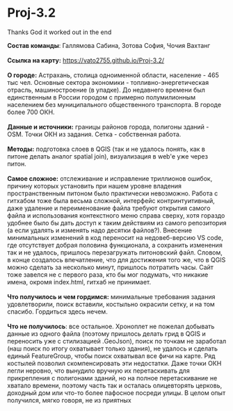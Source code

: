 # Proj-3.2
Thanks God it worked out in the end

**Состав команды**: Галлямова Сабина, Зотова София, Чочия Вахтанг \
\
**Ссылка на карту:** https://vato2755.github.io/Proj-3.2/ \
\
**О городе:** Астрахань, столица одноименной области, население - 465 тыс чел. Основные сектора экономики - топливно-энергетическая отрасль, машиностроение (в упадке). До недавнего времени был единственным в России городом с примерно полумилионным населением без муниципального общественного транспорта. В городе более 700 ОКН. \
\
**Данные и источники:** границы районов города, полигоны зданий - OSM. Точки ОКН из задания. Сетка - собственная работа. \
\
**Методы:** подготовка слоев в QGIS (так и не удалось понять, как в питоне делать аналог spatial join), визуализация в web'е уже через питон. \
\
**Самое сложное:** отслеживание и исправление триллионов ошибок, причину которых установить при нашем уровне владения пространственным питоном было практически невозможно. Работа с гитхабом тоже была весьма сложной, интерфейс контринтуитивный, даже удаление и переименование файла требуют открытия самого файла и использования контекстного меню справа сверху, хотя гораздо удобнее было бы дать доступ к таким действиям из самого репозитория (а если удалять и изменять надо десятки файлов?). Внесение минимальных изменений в код переносит на недовеб-версию VS code, где отсутствует добрая половина функционала, а сохранить изменения так и не удалось, пришлось перезагружать питоновский файл. Словом, в конце создалось впечатление, что для достижения того же, что в QGIS можно сделать за несколько минут, пришлось потратить часы. Сайт тоже завелся не с первого раза, кто бы мог подумать, что никакие имена, окромя index.html, гитхаб не принимает. \
\
**Что получилось и чем гордимся:** минимальные требования задания удовлетворили, поиск вставили, костыльно окрасили сетку, и на том спасибо. Гордиться здесь нечем. \
\
**Что не получилось**: все остальное. Хроноплет не пожелал добывать данные из одного файла (поэтому пришлось делать грид в QGIS и переносить уже с стилизацией .GeoJson), поиск по точкам не заработал (наш поиск по итогу охватывает только здания), не удалось и сделать единый FeatureGroup, чтобы поиск охватывал все фичи на карте. Ряд костылей позволил скомпенсировать эти недостатки. Даже точки ОКН легли неровно, что вынудило вручную их перетаскивать для прикрепления с полигонами зданий, но на полное перетаскивание не хватало времени, поэтому часть так и осталась олицевторять церковь, доходный дом или что-то более пафосное посреди улицы. В целом опыт получился, мягко говоря, не из приятных

